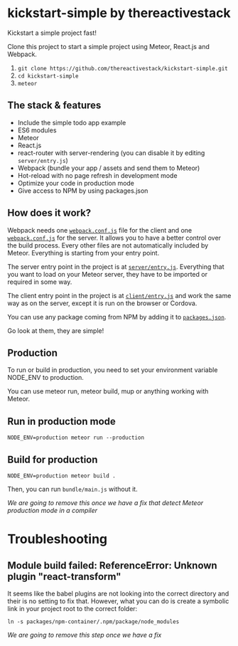 # kickstart-simple by thereactivestack

Kickstart a simple project fast!

Clone this project to start a simple project using Meteor, React.js and Webpack.

1. `git clone https://github.com/thereactivestack/kickstart-simple.git`
1. `cd kickstart-simple`
1. `meteor`

## The stack & features
- Include the simple todo app example
- ES6 modules
- Meteor
- React.js
- react-router with server-rendering (you can disable it by editing `server/entry.js`)
- Webpack (bundle your app / assets and send them to Meteor)
- Hot-reload with no page refresh in development mode
- Optimize your code in production mode
- Give access to NPM by using packages.json

## How does it work?
Webpack needs one [`webpack.conf.js`](https://github.com/thereactivestack/kickstart-simple/blob/master/client/webpack.conf.js) file for the client and one [`webpack.conf.js`](https://github.com/thereactivestack/kickstart-simple/blob/master/server/webpack.conf.js) for the server. It allows you to have a better control over the build process. Every other files are not automatically included by Meteor. Everything is starting from your entry point.

The server entry point in the project is at [`server/entry.js`](https://github.com/thereactivestack/kickstart-simple/blob/master/server/entry.js). Everything that you want to load on your Meteor server, they have to be imported or required in some way.

The client entry point in the project is at [`client/entry.js`](https://github.com/thereactivestack/kickstart-simple/blob/master/server/entry.js) and work the same way as on the server, except it is run on the browser or Cordova.

You can use any package coming from NPM by adding it to [`packages.json`](https://github.com/thereactivestack/kickstart-simple/blob/master/packages.json).

Go look at them, they are simple!

## Production
To run or build in production, you need to set your environment variable NODE_ENV to production.

You can use meteor run, meteor build, mup or anything working with Meteor.

## Run in production mode
`NODE_ENV=production meteor run --production`

## Build for production
`NODE_ENV=production meteor build .`

Then, you can run `bundle/main.js` without it.

*We are going to remove this once we have a fix that detect Meteor production mode in a compiler*

# Troubleshooting

## Module build failed: ReferenceError: Unknown plugin "react-transform"
It seems like the babel plugins are not looking into the correct directory and their is no setting to fix that. However, what you can do is create a symbolic link in your project root to the correct folder:

`ln -s packages/npm-container/.npm/package/node_modules`

*We are going to remove this step once we have a fix*
